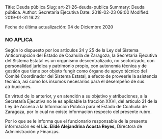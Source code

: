 Title: Deuda pública
Slug: art-21-26-deuda-publica
Summary: Deuda pública.
Author: Secretaría Ejecutiva
Date: 2018-02-23 09:00
Modified: 2019-01-31 16:22


Fecha de última actualización: 04 de Diciembre 2020

### NO APLICA

Según lo dispuesto por los artículos 24 y 25 de la Ley del Sistema Anticorrupción del Estado de Coahuila de Zaragoza, la Secretaría Ejecutiva del Sistema Estatal es un organismo descentralizado, no sectorizado, con personalidad jurídica y patrimonio propio, con autonomía técnica y de gestión que tiene por objeto fungir como órgano de apoyo técnico del Comité Coordinador del Sistema Estatal, a efecto de proveerle la asistencia técnica, así como los insumos necesarios para el desempeño de sus atribuciones.

En virtud de lo anterior, y en atención a su objetivo y atribuciones, a la Secretaría Ejecutiva no le es aplicable la fracción XXVI, del artículo 21 de la Ley de Acceso a la Información Pública para el Estado de Coahuila de Zaragoza, por lo cual no existe información respecto del presente rubro.

Por lo que se le informa que el funcionario responsable de la presente información es el **Lic. Elidé Alejandrina Acosta Reyes,** Directora de Administración y Finanzas.
